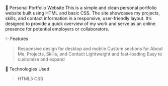 💼 Personal Portfolio Website
This is a simple and clean personal portfolio website built using HTML and basic CSS. The site showcases my projects, skills, and contact information in a responsive, user-friendly layout. It’s designed to provide a quick overview of my work and serve as an online presence for potential employers or collaborators.

✨ Features
> Responsive design for desktop and mobile
> Custom sections for About Me, Projects, Skills, and Contact
> Lightweight and fast-loading
> Easy to customize and expand

🔧 Technologies Used
> HTML5
> CSS
